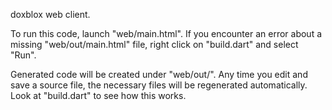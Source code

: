doxblox web client.

To run this code, launch "web/main.html". If you encounter an error about a 
missing "web/out/main.html" file, right click on "build.dart" and select "Run".

Generated code will be created under "web/out/". Any time you edit and save a 
source file, the necessary files will be regenerated automatically. Look at
"build.dart" to see how this works.

